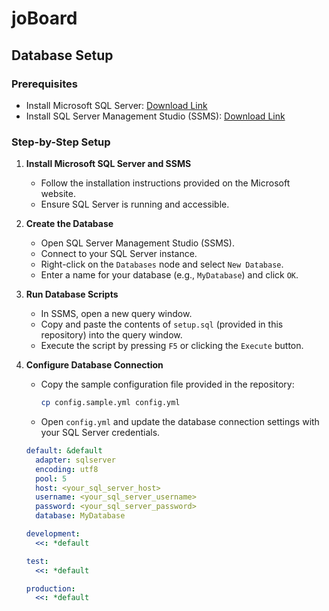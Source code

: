 # joBoard

## Database Setup

### Prerequisites
- Install Microsoft SQL Server: [Download Link](https://www.microsoft.com/en-us/sql-server/sql-server-downloads)
- Install SQL Server Management Studio (SSMS): [Download Link](https://docs.microsoft.com/en-us/sql/ssms/download-sql-server-management-studio-ssms)

### Step-by-Step Setup

1. **Install Microsoft SQL Server and SSMS**
   - Follow the installation instructions provided on the Microsoft website.
   - Ensure SQL Server is running and accessible.

2. **Create the Database**
   - Open SQL Server Management Studio (SSMS).
   - Connect to your SQL Server instance.
   - Right-click on the `Databases` node and select `New Database`.
   - Enter a name for your database (e.g., `MyDatabase`) and click `OK`.

3. **Run Database Scripts**
   - In SSMS, open a new query window.
   - Copy and paste the contents of `setup.sql` (provided in this repository) into the query window.
   - Execute the script by pressing `F5` or clicking the `Execute` button.

4. **Configure Database Connection**
   - Copy the sample configuration file provided in the repository:
     ```bash
     cp config.sample.yml config.yml
     ```
   - Open `config.yml` and update the database connection settings with your SQL Server credentials.

   ```yaml
   default: &default
     adapter: sqlserver
     encoding: utf8
     pool: 5
     host: <your_sql_server_host>
     username: <your_sql_server_username>
     password: <your_sql_server_password>
     database: MyDatabase

   development:
     <<: *default

   test:
     <<: *default

   production:
     <<: *default
